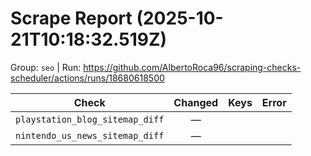# Scrape Report (2025-10-21T10:18:32.519Z)

Group: `seo`  |  Run: https://github.com/AlbertoRoca96/scraping-checks-scheduler/actions/runs/18680618500

| Check | Changed | Keys | Error |
|---|:---:|:--|:--|
| `playstation_blog_sitemap_diff` | — |  |  |
| `nintendo_us_news_sitemap_diff` | — |  |  |
